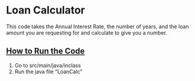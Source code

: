 # Loan Calculator
This code takes the Annual Interest Rate, the number of years, and the loan amount you are requesting for and calculate to give you a number.

## <u>How to Run the Code</u>
1. Go to src/main/java/inclass
2. Run the java file "LoanCalc"